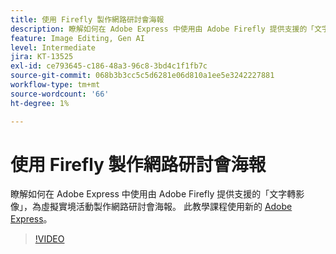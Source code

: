 ```yaml
---
title: 使用 Firefly 製作網路研討會海報
description: 瞭解如何在 Adobe Express 中使用由 Adobe Firefly 提供支援的「文字轉影像」，為虛擬實境活動製作網路研討會海報
feature: Image Editing, Gen AI
level: Intermediate
jira: KT-13525
exl-id: ce793645-c186-48a3-96c8-3bd4c1f1fb7c
source-git-commit: 068b3b3cc5c5d6281e06d810a1ee5e3242227881
workflow-type: tm+mt
source-wordcount: '66'
ht-degree: 1%

---
```


# 使用 Firefly 製作網路研討會海報

瞭解如何在 Adobe Express 中使用由 Adobe Firefly 提供支援的「文字轉影像」，為虛擬實境活動製作網路研討會海報。 此教學課程使用新的 [Adobe Express](https://www.adobe.com/express/)。

>[!VIDEO](https://video.tv.adobe.com/v/3446874?quality=12&learn=on&hidetitle=true&captions=chi_hant)
